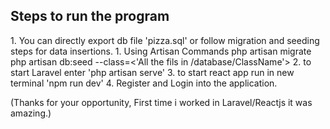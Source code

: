 <h2>Steps to run the program</h2>
1. You can directly export db file 'pizza.sql' or follow migration and seeding steps for data insertions.
1. Using Artisan Commands
	php artisan migrate
	php artisan db:seed --class=<'All the fils in /database/ClassName'>
2. to start Laravel enter 'php artisan serve'
3. to start react app run in new terminal 'npm run dev'
4. Register and Login into the application.

(Thanks for your opportunity, First time i worked in Laravel/Reactjs it was amazing.) 